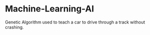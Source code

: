 # Machine-Learning-AI
Genetic Algorithm used to teach a car to drive through a track without crashing.
